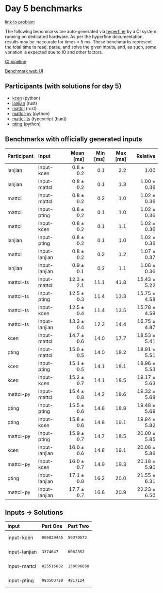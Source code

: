 # Day 5 benchmarks

[link to problem](https://adventofcode.com/2023/day/5)

The following benchmarks are auto-generated via
[hyperfine](https://github.com/sharkdp/hyperfine) by a CI system running on
dedicated hardware. As per the hyperfine documentation, results may be
inaccurate for times < 5 ms. These benchmarks represent the total time to read,
parse, and solve the given inputs, and, as such, some variation is expected due
to IO and other factors.

[CI pipeline](http://ci.papercode.net:8080/teams/main/pipelines/aoc2023)

[Benchmark web UI](https://aoc.ancalagon.black)


## Participants (with solutions for day 5)

- [kcen](https://github.com/kcen/aoc2023) (python)
- [lanjian](https://github.com/lanjian/aoc-2023) (rust)
- [mattcl](https://github.com/mattcl/aoc2023) (rust)
- [mattcl-py](https://github.com/mattcl/aoc2023-py) (python)
- [mattcl-ts](https://github.com/mattcl/aoc2023-js) (typescript (bun))
- [pting](https://github.com/pting/aoc2023) (python)


## Benchmarks with officially generated inputs

| Participant | Input | Mean [ms] | Min [ms] | Max [ms] | Relative |
|:---|:---|---:|---:|---:|---:|
| lanjian | input-kcen | 0.8 ± 0.2 | 0.1 | 2.2 | 1.00 |
| lanjian | input-mattcl | 0.8 ± 0.2 | 0.1 | 1.3 | 1.00 ± 0.36 |
| mattcl | input-mattcl | 0.8 ± 0.2 | 0.2 | 1.0 | 1.02 ± 0.36 |
| mattcl | input-pting | 0.8 ± 0.2 | 0.1 | 1.0 | 1.02 ± 0.36 |
| mattcl | input-kcen | 0.8 ± 0.2 | 0.1 | 1.1 | 1.02 ± 0.36 |
| lanjian | input-pting | 0.8 ± 0.2 | 0.1 | 1.0 | 1.02 ± 0.36 |
| mattcl | input-lanjian | 0.8 ± 0.2 | 0.2 | 1.2 | 1.07 ± 0.37 |
| lanjian | input-lanjian | 0.9 ± 0.1 | 0.2 | 1.1 | 1.08 ± 0.36 |
| mattcl-ts | input-mattcl | 12.3 ± 2.1 | 11.1 | 41.8 | 15.43 ± 5.22 |
| mattcl-ts | input-pting | 12.5 ± 0.3 | 11.4 | 13.3 | 15.75 ± 4.58 |
| mattcl-ts | input-kcen | 12.5 ± 0.4 | 11.4 | 13.5 | 15.78 ± 4.59 |
| mattcl-ts | input-lanjian | 13.3 ± 0.4 | 12.3 | 14.4 | 16.75 ± 4.87 |
| kcen | input-mattcl | 14.7 ± 0.6 | 14.0 | 17.7 | 18.53 ± 5.41 |
| pting | input-mattcl | 15.0 ± 0.5 | 14.0 | 18.2 | 18.91 ± 5.51 |
| kcen | input-pting | 15.1 ± 0.5 | 14.1 | 18.1 | 18.96 ± 5.53 |
| kcen | input-kcen | 15.2 ± 0.7 | 14.1 | 18.5 | 19.17 ± 5.63 |
| mattcl-py | input-mattcl | 15.4 ± 0.8 | 14.2 | 18.6 | 19.32 ± 5.68 |
| pting | input-pting | 15.5 ± 0.6 | 14.8 | 18.8 | 19.48 ± 5.69 |
| pting | input-kcen | 15.8 ± 0.6 | 14.8 | 19.1 | 19.94 ± 5.82 |
| mattcl-py | input-pting | 15.9 ± 0.7 | 14.7 | 18.5 | 20.00 ± 5.85 |
| kcen | input-lanjian | 16.0 ± 0.6 | 14.8 | 19.1 | 20.08 ± 5.86 |
| mattcl-py | input-kcen | 16.0 ± 0.7 | 14.9 | 19.3 | 20.18 ± 5.90 |
| pting | input-lanjian | 17.1 ± 0.8 | 16.2 | 20.0 | 21.55 ± 6.31 |
| mattcl-py | input-lanjian | 17.7 ± 0.7 | 16.6 | 20.9 | 22.23 ± 6.50 |


## Inputs -> Solutions

| Input | Part One | Part Two |
|:---|:---|:---|
|input-kcen|<pre>806029445</pre>|<pre>59370572</pre>|
|input-lanjian|<pre>3374647</pre>|<pre>6082852</pre>|
|input-mattcl|<pre>825516882</pre>|<pre>136096660</pre>|
|input-pting|<pre>993500720</pre>|<pre>4917124</pre>|